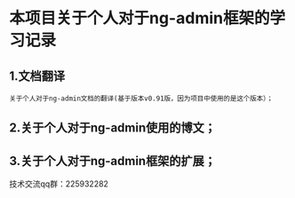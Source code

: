 # 本项目关于个人对于ng-admin框架的学习记录
## 1.文档翻译    
	关于个人对于ng-admin文档的翻译(基于版本v0.91版，因为项目中使用的是这个版本）；

## 2.关于个人对于ng-admin使用的博文；

## 3.关于个人对于ng-admin框架的扩展；

技术交流qq群：225932282
